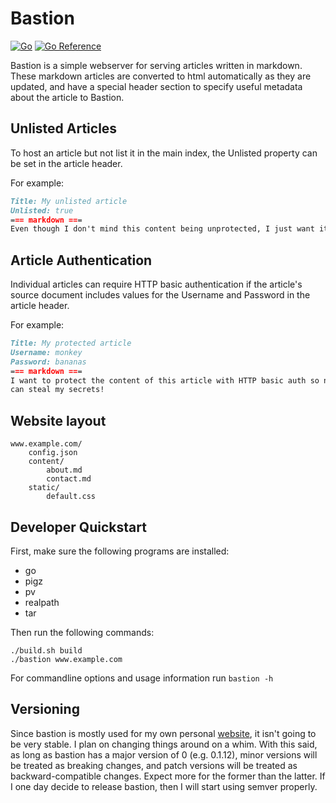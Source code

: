 # Bastion

[![Go](https://github.com/toddgaunt/bastion/actions/workflows/go.yml/badge.svg)](https://github.com/toddgaunt/bastion/actions/workflows/go.yml)
[![Go Reference](https://pkg.go.dev/badge/github.com/toddgaunt/bastion.svg)](https://pkg.go.dev/github.com/toddgaunt/bastion)

Bastion is a simple webserver for serving articles written in markdown. These markdown
articles are converted to html automatically as they are updated, and have a special
header section to specify useful metadata about the article to Bastion.

## Unlisted Articles
To host an article but not list it in the main index, the Unlisted property can be set in the article header.

For example:
```markdown
Title: My unlisted article
Unlisted: true
=== markdown ===
Even though I don't mind this content being unprotected, I just want it unlisted. It doesn't contain anything sensitive, but I just don't want it on the main index.
```

## Article Authentication
Individual articles can require HTTP basic authentication if the article's source document includes values for the Username and Password in the article header.

For example:
```markdown
Title: My protected article
Username: monkey
Password: bananas
=== markdown ===
I want to protect the content of this article with HTTP basic auth so no one
can steal my secrets!
```

## Website layout
```
www.example.com/
    config.json
    content/
        about.md
        contact.md
    static/
        default.css
```

## Developer Quickstart
First, make sure the following programs are installed:
- go
- pigz
- pv
- realpath
- tar

Then run the following commands:
```
./build.sh build
./bastion www.example.com
```
For commandline options and usage information run `bastion -h`

## Versioning
Since bastion is mostly used for my own personal
[website](www.bastionburrow.com), it isn't going to be very stable. I plan on
changing things around on a whim. With this said, as long as bastion has a
major version of 0 (e.g. 0.1.12), minor versions will be treated as breaking
changes, and patch versions will be treated as backward-compatible changes.
Expect more for the former than the latter. If I one day decide to release
bastion, then I will start using semver properly.

